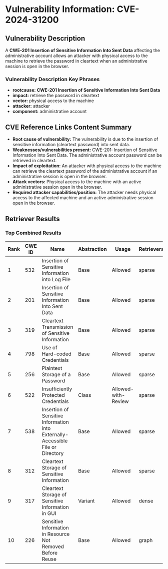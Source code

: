 # Vulnerability Information: CVE-2024-31200

## Vulnerability Description
A **CWE-201 Insertion of Sensitive Information Into Sent Data** affecting the administrative account allows an attacker with physical access to the machine to retrieve the password in cleartext when an administrative session is open in the browser.

### Vulnerability Description Key Phrases
- **rootcause:** **CWE-201 Insertion of Sensitive Information Into Sent Data**
- **impact:** retrieve the password in cleartext
- **vector:** physical access to the machine
- **attacker:** attacker
- **component:** administrative account

## CVE Reference Links Content Summary
- **Root cause of vulnerability:** The vulnerability is due to the insertion of sensitive information (cleartext password) into sent data.
- **Weaknesses/vulnerabilities present:** CWE-201: Insertion of Sensitive Information Into Sent Data. The administrative account password can be retrieved in cleartext.
- **Impact of exploitation:** An attacker with physical access to the machine can retrieve the cleartext password of the administrative account if an administrative session is open in the browser.
- **Attack vectors:** Physical access to the machine with an active administrative session open in the browser.
- **Required attacker capabilities/position:** The attacker needs physical access to the affected machine and an active administrative session open in the browser.

## Retriever Results

### Top Combined Results

| Rank | CWE ID | Name | Abstraction | Usage  | Retrievers | Individual Scores |
|------|--------|------|-------------|-------|------------|-------------------|
| 1 | 532 | Insertion of Sensitive Information into Log File | Base | Allowed | sparse | 0.317 |
| 2 | 201 | Insertion of Sensitive Information Into Sent Data | Base | Allowed | sparse | 0.293 |
| 3 | 319 | Cleartext Transmission of Sensitive Information | Base | Allowed | sparse | 0.290 |
| 4 | 798 | Use of Hard-coded Credentials | Base | Allowed | sparse | 0.288 |
| 5 | 256 | Plaintext Storage of a Password | Base | Allowed | sparse | 0.285 |
| 6 | 522 | Insufficiently Protected Credentials | Class | Allowed-with-Review | sparse | 0.282 |
| 7 | 538 | Insertion of Sensitive Information into Externally-Accessible File or Directory | Base | Allowed | sparse | 0.281 |
| 8 | 312 | Cleartext Storage of Sensitive Information | Base | Allowed | sparse | 0.280 |
| 9 | 317 | Cleartext Storage of Sensitive Information in GUI | Variant | Allowed | dense | 0.640 |
| 10 | 226 | Sensitive Information in Resource Not Removed Before Reuse | Base | Allowed | graph | 0.002 |

